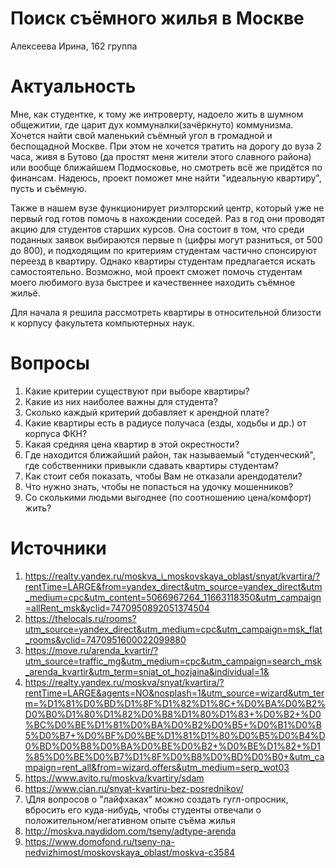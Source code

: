 # Поиск съёмного жилья в Москве
Алексеева Ирина, 162 группа

# Актуальность
Мне, как студентке, к тому же интроверту, надоело жить в шумном общежитии, где царит дух коммуналки(зачёркнуто) коммунизма. Хочется найти свой маленький съёмный угол в громадной и беспощадной Москве. При этом не хочется тратить на дорогу до вуза 2 часа, живя в Бутово (да простят меня жители этого славного района) или вообще ближайшем Подмосковье, но смотреть всё же придётся по финансам. Надеюсь, проект поможет мне найти "идеальную квартиру", пусть и съёмную.

Также в нашем вузе функционирует риэлторский центр, который уже не первый год готов помочь в нахождении соседей. Раз в год они проводят акцию для студентов старших курсов. Она состоит в том, что среди поданных заявок выбираются первые n (цифры могут разниться, от 500 до 800), и подходящим по критериям студентам частично спонсируют переезд в квартиру. Однако квартиры студентам предлагается искать самостоятельно. Возможно, мой проект сможет помочь студентам моего любимого вуза быстрее и качественнее находить съёмное жильё.

Для начала я решила рассмотреть квартиры в относительной близости к корпусу факультета компьютерных наук.

# Вопросы
1. Какие критерии существуют при выборе квартиры?
2. Какие из них наиболее важны для студента?
3. Сколько каждый критерий добавляет к арендной плате?
4. Какие квартиры есть в радиусе получаса (езды, ходьбы и др.) от корпуса ФКН?
5. Какая средняя цена квартир в этой окрестности?
6. Где находится ближайший район, так называемый "студенческий", где собственники привыкли сдавать квартиры студентам?
7. Как стоит себя показать, чтобы Вам не отказали арендодатели?
8. Что нужно знать, чтобы не попасться на удочку мошенников?
9. Со сколькими людьми выгоднее (по соотношению цена/комфорт) жить?

# Источники
1. https://realty.yandex.ru/moskva_i_moskovskaya_oblast/snyat/kvartira/?rentTime=LARGE&from=yandex_direct&utm_source=yandex_direct&utm_medium=cpc&utm_content=5066967264_11663118350&utm_campaign=allRent_msk&yclid=7470950892051374504
2. https://thelocals.ru/rooms?utm_source=yandex_direct&utm_medium=cpc&utm_campaign=msk_flat_rooms&yclid=7470951600022099880
3. https://move.ru/arenda_kvartir/?utm_source=traffic_mg&utm_medium=cpc&utm_campaign=search_msk_arenda_kvartir&utm_term=snjat_ot_hozjaina&individual=1&
4. https://realty.yandex.ru/moskva/snyat/kvartira/?rentTime=LARGE&agents=NO&nosplash=1&utm_source=wizard&utm_term=%D1%81%D0%BD%D1%8F%D1%82%D1%8C+%D0%BA%D0%B2%D0%B0%D1%80%D1%82%D0%B8%D1%80%D1%83+%D0%B2+%D0%BC%D0%BE%D1%81%D0%BA%D0%B2%D0%B5+%D0%B1%D0%B5%D0%B7+%D0%BF%D0%BE%D1%81%D1%80%D0%B5%D0%B4%D0%BD%D0%B8%D0%BA%D0%BE%D0%B2+%D0%BE%D1%82+%D1%85%D0%BE%D0%B7%D1%8F%D0%B8%D0%BD%D0%B0+&utm_campaign=rent_all&from=wizard.offers&utm_medium=serp_wot03
5. https://www.avito.ru/moskva/kvartiry/sdam
6. https://www.cian.ru/snyat-kvartiru-bez-posrednikov/
7. \\Для вопросов о "лайфхаках" можно создать гугл-опросник, вбросить его куда-нибудь, чтобы студенты отвечали о положительном/негативном опыте съёма жилья
8. http://moskva.naydidom.com/tseny/adtype-arenda
9. https://www.domofond.ru/tseny-na-nedvizhimost/moskovskaya_oblast/moskva-c3584
